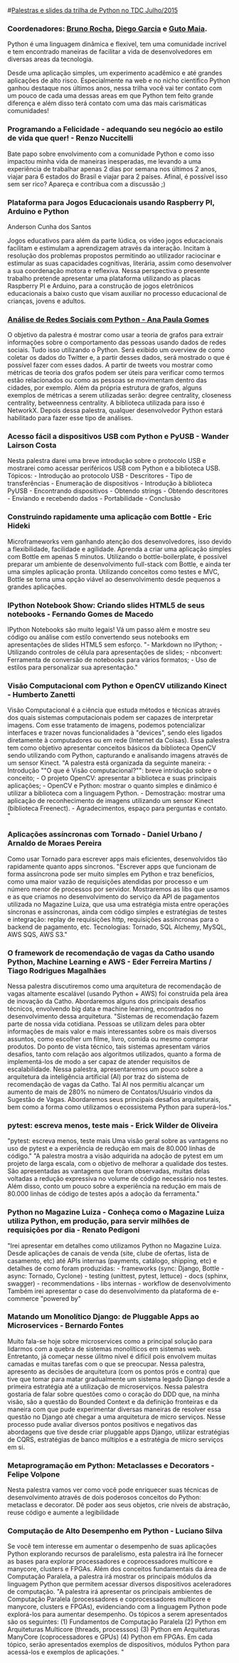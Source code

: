 #[Palestras e slides da trilha de Python no TDC Julho/2015](http://www.thedevelopersconference.com.br/tdc/2015/saopaulo/trilha-python)

### Coordenadores: [Bruno Rocha](https://twitter.com/rochacbruno), [Diego Garcia](https://twitter.com/drgarcia1986) e [Guto Maia](https://twitter.com/gutomaia).

Python é uma linguagem dinâmica e flexivel, tem uma comunidade incrivel e tem encontrado maneiras de facilitar a vida de desenvolvedores em diversas areas da tecnologia.

Desde uma aplicação simples, um experimento acadêmico e até grandes aplicações de alto risco. Especialmente na web e no nicho cientifico Python ganhou destaque nos últimos anos, nessa trilha você vai ter contato com um pouco de cada uma dessas areas em que Python tem feito grande diferença e além disso terá contato com uma das mais carismáticas comunidades!

### Programando a Felicidade - adequando seu negócio ao estilo de vida que quer! - Renzo Nuccitelli

Bate papo sobre envolvimento com a comunidade Python e como isso impactou minha vida de maneiras inesperadas, me levando a uma experiência de trabalhar apenas 2 dias por semana nos últimos 2 anos, viajar para 6 estados do Brasil e viajar para 2 países. Afinal, é possível isso sem ser rico? Apareça e contribua com a discussão ;)

### Plataforma para Jogos Educacionais usando Raspberry PI, Arduino e Python
Anderson Cunha dos Santos

Jogos educativos para além da parte lúdica, os vídeo jogos educacionais facilitam e estimulam a aprendizagem através da interação. Incitam à resolução dos problemas propostos permitindo ao utilizador raciocinar e estimular as suas capacidades cognitivas, literária, assim como desenvolver a sua coordenação motora e reflexiva. Nessa perspectiva o presente trabalho pretende apresentar uma plataforma utilizando as placas Raspberry PI e Arduino, para a construção de jogos eletrônicos educacionais a baixo custo que visam auxiliar no processo educacional de crianças, jovens e adultos.

### [Análise de Redes Sociais com Python - Ana Paula Gomes](http://www.slideshare.net/apgomes88/tdc-2015-analise-de-redes-sociais-com-python)

O objetivo da palestra é mostrar como usar a teoria de grafos para extrair informações sobre o comportamento das pessoas usando dados de redes sociais. Tudo isso utilizando o Python. Será exibido um overview de como coletar os dados do Twitter e, a partir desses dados, será mostrado o que é possível fazer com esses dados. A partir de tweets vou mostrar como métricas de teoria dos grafos podem ser úteis para verificar como termos estão relacionados ou como as pessoas se movimentam dentro das cidades, por exemplo. Além da própria estrutura de grafos, alguns exemplos de métricas a serem utilizadas serão: degree centrality, closeness centrality, betweenness centrality. A biblioteca utilizada para isso é NetworkX. Depois dessa palestra, qualquer desenvolvedor Python estará habilitado para fazer esse tipo de análises.

### Acesso fácil a dispositivos USB com Python e PyUSB - Wander Lairson Costa

Nesta palestra darei uma breve introdução sobre o protocolo USB e mostrarei como acessar periféricos USB com Python e a biblioteca USB. Tópicos: - Introdução ao protocolo USB - Descritores - Tipo de transferências - Enumeração de dispositivos - Introdução à biblioteca PyUSB - Encontrando dispositivos - Obtendo strings - Obtendo descritores - Enviando e recebendo dados - Portabilidade - Conclusão

### Construindo rapidamente uma aplicação com Bottle - Eric Hideki

Microframeworks vem ganhando atenção dos desenvolvedores, isso devido a flexibilidade, facilidade e agilidade. Aprenda a criar uma aplicação simples com Bottle em apenas 5 minutos. Utilizando o bottle-boilerplate, é possível preparar um ambiente de desenvolvimento full-stack com Bottle, e ainda ter uma simples aplicação pronta. Utilizando conceitos como testes e MVC, Bottle se torna uma opção viável ao desenvolvimento desde pequenos a grandes aplicações.

### IPython Notebook Show: Criando slides HTML5 de seus notebooks - Fernando Gomes de Macedo

IPython Notebooks são muito legais! Vá um passo além e mostre seu código ou análise com estilo convertendo seus notebooks em apresentações de slides HTML5 sem esforço. "- Markdown no IPython; - Utilizando controles de célula para apresentações de slides; - nbconvert: Ferramenta de conversão de notebooks para vários formatos; - Uso de estilos para personalizar sua apresentação."

### Visão Computacional com Python e OpenCV utilizando Kinect - Humberto Zanetti

Visão Computacional é a ciência que estuda métodos e técnicas através dos quais sistemas computacionais podem ser capazes de interpretar imagens. Com esse tratamento de imagens, podemos potencializar interfaces e trazer novas funcionalidades à "devices", sendo eles ligados diretamente à computadores ou em rede (Internet da Coisas). Essa palestra tem como objetivo apresentar conceitos básicos da biblioteca OpenCV sendo utilizando com Python, capturando e analisando imagens através de um sensor Kinect. "A palestra está organizada da seguinte maneira: - Introdução ""O que é Visão computacional?"": breve intridução sobre o conceito; - O projeto OpenCV: apresentar a biblioteca e suas principais aplicações; - OpenCV e Python: mostrar o quanto simples e dinâmico é utilizar a biblioteca com a linguagem Python. - Demostração: mostrar uma aplicação de reconhecimento de imagens utilizando um sensor Kinect (biblioteca Freenect). - Agradecimentos, espaço para perguntas e contato. "

### Aplicações assíncronas com Tornado - Daniel Urbano / Arnaldo de Moraes Pereira

Como usar Tornado para escrever apps mais eficientes, desenvolvidos tão rapidamente quanto apps síncronos. "Escrever apps que funcionam de forma assíncrona pode ser muito simples em Python e traz benefícios, como uma maior vazão de requisições atendidas por processo e um número menor de processos por servidor. Mostraremos as libs que usamos e as que criamos no desenvolvimento do serviço da API de pagamentos utilizada no Magazine Luiza, que usa uma estratégia mista entre operações síncronas e assíncronas, ainda com código simples e estratégias de testes e integração: replay de requisições http, requisições assíncronas para o backend de pagamento, etc. Tecnologias: Tornado, SQL Alchemy, MySQL, AWS SQS, AWS S3."

### O framework de recomendação de vagas da Catho usando Python, Machine Learning e AWS - Eder Ferreira Martins / Tiago Rodrigues Magalhães

Nessa palestra discutiremos como uma arquitetura de recomendação de vagas altamente escalável (usando Python + AWS) foi construída pela área de inovação da Catho. Abordaremos alguns dos principais desafios técnicos, envolvendo big data e machine learning, encontrados no desenvolvimento dessa arquitetura. "Sistemas de recomendação fazem parte de nossa vida cotidiana. Pessoas se utilizam deles para obter informações de mais valor e mais interessantes sobre os mais diversos assuntos, como escolher um filme, livro, comida ou mesmo comprar produtos. Do ponto de vista técnico, tais sistemas apresentam vários desafios, tanto com relação aos algoritmos utilizados, quanto a forma de implementá-los de modo a ser capaz de atender requisitos de escalabilidade. Nessa palestra, apresentaremos um pouco sobre a arquitetura da inteligência artificial (AI) por traz do sistema de recomendação de vagas da Catho. Tal AI nos permitiu alcançar um aumento de mais de 280% no número de Contatos/Usuário vindos da Sugestão de Vagas. Abordaremos seus principais desafios arquiteturais, bem como a forma como utilizamos o ecossistema Python para superá-los."

### pytest: escreva menos, teste mais - Erick Wilder de Oliveira

"pytest: escreva menos, teste mais Uma visão geral sobre as vantagens no uso de pytest e a experiência de redução em mais de 80.000 linhas de código." "A palestra mostra a visão adquirida na adoção de pytest em um projeto de larga escala, com o objetivo de melhorar a qualidade dos testes. São apresentadas as vantagens que foram observadas, muitas delas voltadas a redução expressiva no volume de código necessário nos testes. Além disso, conto um pouco sobre a experiência na redução em mais de 80.000 linhas de código de testes após a adoção da ferramenta."

### Python no Magazine Luiza - Conheça como o Magazine Luiza utiliza Python, em produção, para servir milhões de requisições por dia - Renato Pedigoni

"Irei apresentar em detalhes como utilizamos Python no Magazine Luiza. Desde aplicações de canais de venda (site, clube de ofertas, lista de casamento, etc) até APIs internas (payments, catálogo, shipping, etc) e detalhes de como foram produzidas: - frameworks (sync: Django, Bottle - async: Tornado, Cyclone) - testing (unittest, pytest, lettuce) - docs (sphinx, swagger) - recommendations - libs internas - workflow de desenvolvimento Também irei apresentar o case do desenvolvimento da plataforma de e-commerce "powered by"

### Matando um Monolítico Django: de Pluggable Apps ao Microservices - Bernardo Fontes

Muito fala-se hoje sobre microservices como a principal solução para lidarmos com a quebra de sistemas monolíticos em sistemas web. Entretanto, já começar nesse úlitmo nível é difícil pois envolvem muitas camadas e muitas tarefas com o que se preocupar. Nessa palestra, apresento as decisões de arquitetura (com os pontos prós e contra) que tive que tomar para matar gradualmente um sistema legado Django desde a primeira estratégia até a utilização de microserviços. Nessa palestra gostaria de falar sobre questões como o coração do DDD que, na minha visão, são a questão do Bounded Context e da definição fronteiras e da maneira com que pude experimentar diversas maneiras de resolver essa questão no Django até chegar a uma arquitetura de micro serviços. Nesse processo pude avaliar diversos pontos positivos e negativos das abordagens que tive desde criar pluggable apps Django, utilizar estratégias de CQRS, estratégias de banco múltiplos e a estratégia de micro serviços em si.

### Metaprogramação em Python: Metaclasses e Decorators - Felipe Volpone

Nesta palestra vamos ver como você pode enriquecer suas técnicas de desenvolvimento através de dois poderosos conceitos do Python: metaclass e decorator. Dê poder aos seus objetos, crie níveis de abstração, reuse código e aumente a legibilidade

### Computação de Alto Desempenho em Python - Luciano Silva

Se você tem interesse em aumentar o desempenho de suas aplicações Python explorando recursos de paralelismo, esta palestra irá lhe fornecer as bases para explorar processadores e coprocessadores multicore e manycore, clusters e FPGAs. Além dos conceitos fundamentais da área de Computação Paralela, a palestra irá mostrar os principais módulos da linguagem Python que permitem acessar diversos dispositivos aceleradores de computação. "A palestra irá apresentar os principais ambientes de Computação Paralela (processadores e coprocessadores multicore e manycore, clusters e FPGAs), evidenciando com a linguagem Python pode explorá-los para aumentar desempenho. Os tópicos a serem apresentados são os seguintes: (1) Fundamentos de Computação Paralela (2) Python em Arquiteturas Multicore (threads, processsos) (3) Python em Arquiteturas ManyCore (coprocessadores e GPUs) (4) Python em FPGAs. Em cada tópico, serão apresentados exemplos de dispositivos, módulos Python para acessá-los e exemplos de aplicações. "
